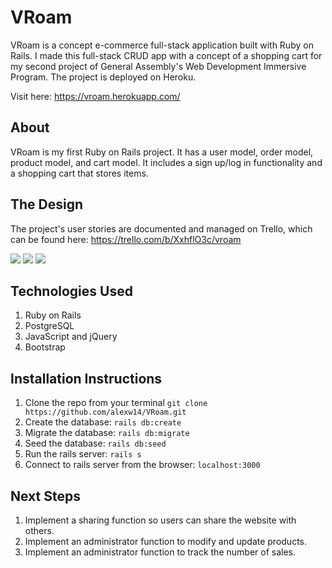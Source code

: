 # VRoam
VRoam is a concept e-commerce full-stack application built with Ruby on Rails. I made this full-stack CRUD app with a concept of a shopping cart for my second project of General Assembly's Web Development Immersive Program. The project is deployed on Heroku.

Visit here: https://vroam.herokuapp.com/

## About
VRoam is my first Ruby on Rails project. It has a user model, order model, product model, and cart model. It includes a sign up/log in functionality and a shopping cart that stores items. 

## The Design
The project's user stories are documented and managed on Trello, which can be found here: https://trello.com/b/XxhflO3c/vroam

<img src="https://i.imgur.com/VfN1iXz.jpg">
<img src="https://i.imgur.com/JbnVZZE.jpg">
<img src="https://i.imgur.com/QUEK4x9.png">

## Technologies Used
1. Ruby on Rails
2. PostgreSQL
3. JavaScript and jQuery
4. Bootstrap

## Installation Instructions
1. Clone the repo from your terminal ```git clone https://github.com/alexw14/VRoam.git```
2. Create the database: ```rails db:create```
3. Migrate the database: ```rails db:migrate```
4. Seed the database: ```rails db:seed```
5. Run the rails server: ```rails s```
6. Connect to rails server from the browser: ```localhost:3000```

## Next Steps
1. Implement a sharing function so users can share the website with others.
2. Implement an administrator function to modify and update products.
3. Implement an administrator function to track the number of sales.